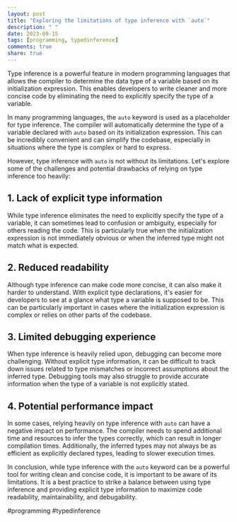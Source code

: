 ```yaml
---
layout: post
title: "Exploring the limitations of type inference with `auto`"
description: " "
date: 2023-09-15
tags: [programming, typedinference]
comments: true
share: true
---
```


Type inference is a powerful feature in modern programming languages that allows the compiler to determine the data type of a variable based on its initialization expression. This enables developers to write cleaner and more concise code by eliminating the need to explicitly specify the type of a variable.

In many programming languages, the `auto` keyword is used as a placeholder for type inference. The compiler will automatically determine the type of a variable declared with `auto` based on its initialization expression. This can be incredibly convenient and can simplify the codebase, especially in situations where the type is complex or hard to express.

However, type inference with `auto` is not without its limitations. Let's explore some of the challenges and potential drawbacks of relying on type inference too heavily:

## 1. Lack of explicit type information
While type inference eliminates the need to explicitly specify the type of a variable, it can sometimes lead to confusion or ambiguity, especially for others reading the code. This is particularly true when the initialization expression is not immediately obvious or when the inferred type might not match what is expected.

## 2. Reduced readability
Although type inference can make code more concise, it can also make it harder to understand. With explicit type declarations, it's easier for developers to see at a glance what type a variable is supposed to be. This can be particularly important in cases where the initialization expression is complex or relies on other parts of the codebase.

## 3. Limited debugging experience
When type inference is heavily relied upon, debugging can become more challenging. Without explicit type information, it can be difficult to track down issues related to type mismatches or incorrect assumptions about the inferred type. Debugging tools may also struggle to provide accurate information when the type of a variable is not explicitly stated.

## 4. Potential performance impact
In some cases, relying heavily on type inference with `auto` can have a negative impact on performance. The compiler needs to spend additional time and resources to infer the types correctly, which can result in longer compilation times. Additionally, the inferred types may not always be as efficient as explicitly declared types, leading to slower execution times.

In conclusion, while type inference with the `auto` keyword can be a powerful tool for writing clean and concise code, it is important to be aware of its limitations. It is a best practice to strike a balance between using type inference and providing explicit type information to maximize code readability, maintainability, and debugability.

#programming #typedinference